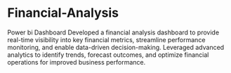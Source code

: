 # Financial-Analysis
Power bi Dashboard
Developed a financial analysis dashboard to provide real-time visibility into key financial metrics, streamline performance monitoring, and enable data-driven decision-making. Leveraged advanced analytics to identify trends, forecast outcomes, and optimize financial operations for improved business performance.
